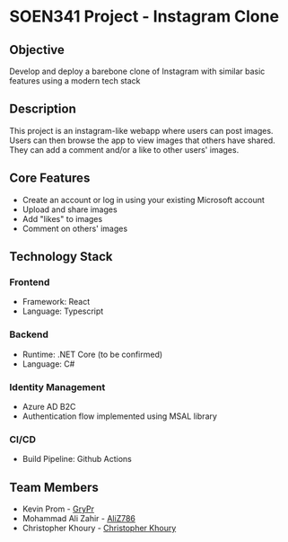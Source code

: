 # SOEN341 Project - Instagram Clone

## Objective
Develop and deploy a barebone clone of Instagram with similar basic features using a modern tech stack

## Description
This project is an instagram-like webapp where users can post images. Users can then browse the app to view images that others have shared. They can add a comment and/or a like to other users' images.

## Core Features
* Create an account or log in using your existing Microsoft account
* Upload and share images
* Add "likes" to images
* Comment on others' images

## Technology Stack

### Frontend
* Framework: React
* Language: Typescript

### Backend
* Runtime: .NET Core (to be confirmed)
* Language: C#

### Identity Management
* Azure AD B2C
* Authentication flow implemented using MSAL library

### CI/CD
* Build Pipeline: Github Actions

## Team Members
* Kevin Prom - [GryPr](https://github.com/GryPr)
* Mohammad Ali Zahir - [AliZ786](https://github.com/AliZ786)
* Christopher Khoury - [Christopher Khoury](https://github.com/ChristopherKhoury)
